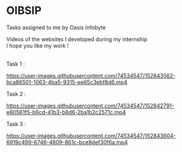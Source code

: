 # OIBSIP
Tasks assigned to me by Oasis Infobyte 

Videos of the websites I developed during my internship <br>
I hope you like my work ! 
<br><br>



Task 1 :



https://user-images.githubusercontent.com/74534547/152843562-bca86501-1063-4ba5-9315-ee65c3ebf8d6.mp4



Task 2 :



https://user-images.githubusercontent.com/74534547/152842791-e80561f5-b6cd-41b3-b8d6-2ba1b2c2571c.mp4


Task 3 :


https://user-images.githubusercontent.com/74534547/152843604-6919c499-6746-4809-861c-bce8def30f6a.mp4




